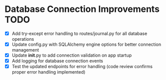 # Database Connection Improvements TODO

- [x] Add try-except error handling to routes/journal.py for all database operations
- [x] Update config.py with SQLAlchemy engine options for better connection management
- [x] Update __init__.py to add connection validation on app startup
- [x] Add logging for database connection events
- [x] Test the updated endpoints for error handling (code review confirms proper error handling implemented)
